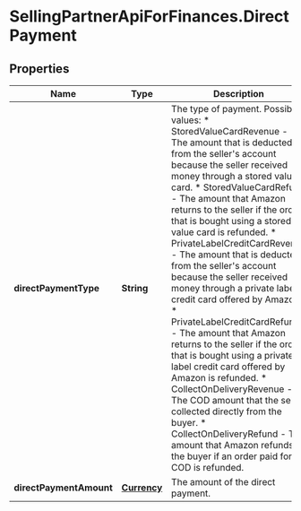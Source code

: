 # SellingPartnerApiForFinances.DirectPayment

## Properties
Name | Type | Description | Notes
------------ | ------------- | ------------- | -------------
**directPaymentType** | **String** | The type of payment.  Possible values:  * StoredValueCardRevenue - The amount that is deducted from the seller's account because the seller received money through a stored value card.  * StoredValueCardRefund - The amount that Amazon returns to the seller if the order that is bought using a stored value card is refunded.  * PrivateLabelCreditCardRevenue - The amount that is deducted from the seller's account because the seller received money through a private label credit card offered by Amazon.  * PrivateLabelCreditCardRefund - The amount that Amazon returns to the seller if the order that is bought using a private label credit card offered by Amazon is refunded.  * CollectOnDeliveryRevenue - The COD amount that the seller collected directly from the buyer.  * CollectOnDeliveryRefund - The amount that Amazon refunds to the buyer if an order paid for by COD is refunded. | [optional] 
**directPaymentAmount** | [**Currency**](Currency.md) | The amount of the direct payment. | [optional] 



